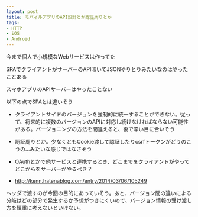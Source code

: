 ```yaml
---
layout: post
title: モバイルアプリのAPI設計とか認証周りとか
tags:
- HTTP
- iOS
- Android
---
```


今まで個人で小規模なWebサービスは作ってた

SPAでクライアントがサーバーのAPI叩いてJSONやりとりみたいなのはやったことある

スマホアプリのAPIサーバーはやったことない

以下の点でSPAとは違いそう

+ クライアントサイドのバージョンを強制的に統一することができない。従って、将来的に複数のバージョンのAPIに対応し続けなければならない可能性がある。バージョニングの方法を間違えると、後で辛い目に合いそう
+ 認証周りとか。少なくともCookie渡して認証したりcsrfトークンがどうのこうの…みたいな感じではなさそう
+ OAuthとかで他サービスと連携するとき、どこまでをクライアントがやってどこからをサーバーがやるべき？

+ http://kenn.hatenablog.com/entry/2014/03/06/105249

ヘッダで渡すのが今回の目的にあっていそう。あと、バージョン間の違いによる分岐はどの部分で発生するか予想がつきにくいので、バージョン情報の受け渡し方を慎重に考えないといけない。
